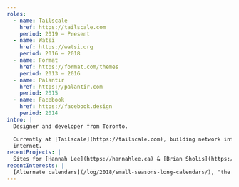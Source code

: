 ```yaml
---
roles:
  - name: Tailscale
    href: https://tailscale.com
    period: 2019 – Present
  - name: Watsi
    href: https://watsi.org
    period: 2016 – 2018
  - name: Format
    href: https://format.com/themes
    period: 2013 – 2016
  - name: Palantir
    href: https://palantir.com
    period: 2015
  - name: Facebook
    href: https://facebook.design
    period: 2014
intro: |
  Designer and developer from Toronto.

  Currently at [Tailscale](https://tailscale.com), building network infrastructure for a simpler, more secure, more human kind of
  internet.
recentProjects: |
  Sites for [Hannah Lee](https://hannahlee.ca) & [Brian Sholis](https://sholis.com), collecting [broken idioms](https://broken-idioms.com/).
recentInterests: |
  [Alternate calendars](/log/2018/small-seasons-long-calendars/), "the feed", 日本語, [language and thought](https://www.are.na/ross-zurowski/language-thought), [decentralized publishing](/log/2017/toward-a-distributed-web/), and making ice cream.
---
```

